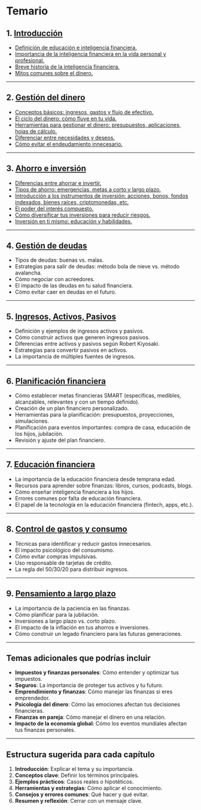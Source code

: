 # Temario

## 1. [Introducción](chapters/01-introduccion.md)

- [Definición de educación e inteligencia financiera.](./chapters/01-introduccion/01-ducacion-e-inteligencia-financiera.md)
- [Importancia de la inteligencia financiera en la vida personal y profesional.](./chapters/01-introduccion/02-importancia-educacion-financiera.md)
- [Breve historia de la inteligencia financiera.](./chapters/01-introduccion/03-breve-historia-de-la-educacion-financiera.md)
- [Mitos comunes sobre el dinero.](./chapters/01-introduccion/04-mitos-sobre-el-dinero.md)

---

## 2. [Gestión del dinero](chapters/02-gestion-del-dinero.md)

- [Conceptos básicos: ingresos, gastos y flujo de efectivo.](./chapters/02-gestion-del-dinero/01-conceptos-basicos.md)
- [El ciclo del dinero: cómo fluye en tu vida.](./chapters/02-gestion-del-dinero/02-ciclo-del-dinero.md)
- [Herramientas para gestionar el dinero: presupuestos, aplicaciones, hojas de cálculo.](./chapters/02-gestion-del-dinero/03-herramientas-para-gestionar-el-dinero.md)
- [Diferenciar entre necesidades y deseos.](./chapters/02-gestion-del-dinero/04-necesidades-y-deseos.md)
- [Cómo evitar el endeudamiento innecesario.](./chapters/02-gestion-del-dinero/05-evitar-endeudamiento.md)

---

## 3. [Ahorro e inversión](chapters/03-ahorro-e-inversion.md)

- [Diferencias entre ahorrar e invertir.](./chapters/03-ahorro-e-inversion/01-ahorrar-e-invertir.md)
- [Tipos de ahorro: emergencias, metas a corto y largo plazo.](./chapters/03-ahorro-e-inversion/02-metas-corto-plazo-y-largo-plazo.md)
- [Introducción a los instrumentos de inversión: acciones, bonos, fondos indexados, bienes raíces, criptomonedas, etc.](./chapters/03-ahorro-e-inversion/03-instrumentos-inversion.md)
- [El poder del interés compuesto.](./chapters/03-ahorro-e-inversion/04-interes-compuesto.md)
- [Cómo diversificar tus inversiones para reducir riesgos.](./chapters/03-ahorro-e-inversion/05-diversificar-inversiones.md)
- [Inversión en ti mismo: educación y habilidades.](./chapters/03-ahorro-e-inversion/06-inversion-en-ti-mismo.md)

---

## 4. [Gestión de deudas](chapters/04-gestion-de-deudas.md)

- Tipos de deudas: buenas vs. malas.
- Estrategias para salir de deudas: método bola de nieve vs. método avalancha.
- Cómo negociar con acreedores.
- El impacto de las deudas en tu salud financiera.
- Cómo evitar caer en deudas en el futuro.

---

## 5. [Ingresos, Activos, Pasivos](chapters/05-ingresos-activos-y-pasivos.md)

- Definición y ejemplos de ingresos activos y pasivos.
- Cómo construir activos que generen ingresos pasivos.
- Diferencias entre activos y pasivos según Robert Kiyosaki.
- Estrategias para convertir pasivos en activos.
- La importancia de múltiples fuentes de ingresos.

---

## 6. [Planificación financiera](chapters/06-planificacion-financiera.md)

- Cómo establecer metas financieras SMART (específicas, medibles, alcanzables, relevantes y con un tiempo definido).
- Creación de un plan financiero personalizado.
- Herramientas para la planificación: presupuestos, proyecciones, simulaciones.
- Planificación para eventos importantes: compra de casa, educación de los hijos, jubilación.
- Revisión y ajuste del plan financiero.

---

## 7. [Educación financiera](chapters/07-educacion-financiera.md)

- La importancia de la educación financiera desde temprana edad.
- Recursos para aprender sobre finanzas: libros, cursos, podcasts, blogs.
- Cómo enseñar inteligencia financiera a los hijos.
- Errores comunes por falta de educación financiera.
- El papel de la tecnología en la educación financiera (fintech, apps, etc.).

---

## 8. [Control de gastos y consumo](chapters/08-control-de-gastos-y-consumo.md)

- Técnicas para identificar y reducir gastos innecesarios.
- El impacto psicológico del consumismo.
- Cómo evitar compras impulsivas.
- Uso responsable de tarjetas de crédito.
- La regla del 50/30/20 para distribuir ingresos.

---

## 9. [Pensamiento a largo plazo](chapters/09-pensamiento-a-largo-plazo.md)

- La importancia de la paciencia en las finanzas.
- Cómo planificar para la jubilación.
- Inversiones a largo plazo vs. corto plazo.
- El impacto de la inflación en tus ahorros e inversiones.
- Cómo construir un legado financiero para las futuras generaciones.

---

## Temas adicionales que podrías incluir

- **Impuestos y finanzas personales**: Cómo entender y optimizar tus impuestos.
- **Seguros**: La importancia de proteger tus activos y tu futuro.
- **Emprendimiento y finanzas**: Cómo manejar las finanzas si eres emprendedor.
- **Psicología del dinero**: Cómo las emociones afectan tus decisiones financieras.
- **Finanzas en pareja**: Cómo manejar el dinero en una relación.
- **Impacto de la economía global**: Cómo los eventos mundiales afectan tus finanzas personales.

---

## Estructura sugerida para cada capítulo

1. **Introducción**: Explicar el tema y su importancia.
2. **Conceptos clave**: Definir los términos principales.
3. **Ejemplos prácticos**: Casos reales o hipotéticos.
4. **Herramientas y estrategias**: Cómo aplicar el conocimiento.
5. **Consejos y errores comunes**: Qué hacer y qué evitar.
6. **Resumen y reflexión**: Cerrar con un mensaje clave.
  